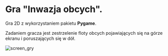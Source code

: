 # Gra "Inwazja obcych".

Gra 2D z wykorzystaniem pakietu **Pygame**. 

Zadaniem gracza jest zestrzelenie floty obcych pojawiających się na górze ekranu i poruszających się w dół.

![screen_gry](https://github.com/lukwac123/alien_invasion/assets/161370029/9ae6887a-6086-4bdb-bee4-bb62b0626243)
